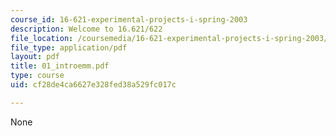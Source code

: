 ```yaml
---
course_id: 16-621-experimental-projects-i-spring-2003
description: Welcome to 16.621/622
file_location: /coursemedia/16-621-experimental-projects-i-spring-2003/cf28de4ca6627e328fed38a529fc017c_01_introemm.pdf
file_type: application/pdf
layout: pdf
title: 01_introemm.pdf
type: course
uid: cf28de4ca6627e328fed38a529fc017c

---
```

None